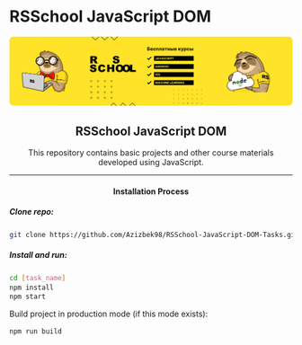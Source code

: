 # RSSchool JavaScript DOM

![Banner Image](./banner.png "Banner Image")

<h2 align="center">RSSchool JavaScript DOM</h2>

<p align="center">This repository contains basic projects and other course materials developed using JavaScript.</p>

<hr />

<h4 align="center">Installation Process</h4>

##### Clone repo:

```bash
git clone https://github.com/Azizbek98/RSSchool-JavaScript-DOM-Tasks.git
```

##### Install and run:

```bash
cd [task_name]
npm install
npm start
```

Build project in production mode (if this mode exists):

```bash
npm run build
```
